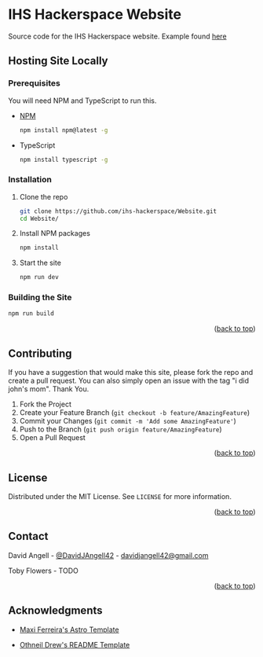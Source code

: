 <div id="top"></div>

<!-- OVERVIEW -->
# IHS Hackerspace Website
Source code for the IHS Hackerspace website. Example found [here](https://example.ihshackerspace.com/)

<!-- HOSTING SITE LOCALLY -->
## Hosting Site Locally
### Prerequisites

You will need NPM and TypeScript to run this.
* [NPM](https://www.npmjs.com/)
  ```sh
  npm install npm@latest -g
  ```
* TypeScript
  ```sh
  npm install typescript -g
  ```

### Installation

1. Clone the repo
   ```sh
   git clone https://github.com/ihs-hackerspace/Website.git
   cd Website/
   ```
2. Install NPM packages
   ```sh
   npm install
   ```
3. Start the site
   ```sh
   npm run dev
   ```

### Building the Site
   ```sh
   npm run build
   ```

<p align="right">(<a href="#readme-top">back to top</a>)</p>


<!-- CONTRIBUTING -->
## Contributing

If you have a suggestion that would make this site, please fork the repo and create a pull request. You can also simply open an issue with the tag "i did john's mom". Thank You.

1. Fork the Project
2. Create your Feature Branch (`git checkout -b feature/AmazingFeature`)
3. Commit your Changes (`git commit -m 'Add some AmazingFeature'`)
4. Push to the Branch (`git push origin feature/AmazingFeature`)
5. Open a Pull Request

<p align="right">(<a href="#top">back to top</a>)</p>



<!-- LICENSE -->
## License

Distributed under the MIT License. See `LICENSE` for more information.

<p align="right">(<a href="#top">back to top</a>)</p>



<!-- CONTACT -->
## Contact

David Angell - [@DavidJAngell42](https://twitter.com/DavidJAngell42) - davidjangell42@gmail.com

Toby Flowers - TODO


<p align="right">(<a href="#top">back to top</a>)</p>



<!-- ACKNOWLEDGMENTS -->
## Acknowledgments

* [Maxi Ferreira's Astro Template](https://github.com/Charca/astro-blog-template)

* [Othneil Drew's README Template](https://github.com/othneildrew/Best-README-Template)
